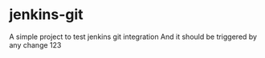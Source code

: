 # jenkins-git
A simple project to test jenkins git integration
And it should be triggered by any change
123
